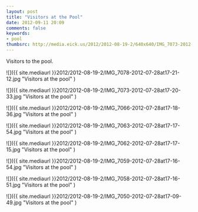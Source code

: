 ```yaml
---
layout: post
title: "Visitors at the Pool"
date: 2012-09-11 20:09
comments: false
keywords:
- pool
thumbsrc: http://media.eick.us/2012/2012-08-19-2/640x640/IMG_7073-2012-07-28at17-20-33.jpg
---
```

Visitors to the pool.

![]({{ site.mediaurl }}2012/2012-08-19-2/IMG_7078-2012-07-28at17-21-12.jpg "Visitors at the pool" )


![]({{ site.mediaurl }}2012/2012-08-19-2/IMG_7073-2012-07-28at17-20-33.jpg "Visitors at the pool" )


![]({{ site.mediaurl }}2012/2012-08-19-2/IMG_7066-2012-07-28at17-18-36.jpg "Visitors at the pool" )


![]({{ site.mediaurl }}2012/2012-08-19-2/IMG_7063-2012-07-28at17-17-54.jpg "Visitors at the pool" )


![]({{ site.mediaurl }}2012/2012-08-19-2/IMG_7062-2012-07-28at17-17-15.jpg "Visitors at the pool" )


![]({{ site.mediaurl }}2012/2012-08-19-2/IMG_7059-2012-07-28at17-16-54.jpg "Visitors at the pool" )


![]({{ site.mediaurl }}2012/2012-08-19-2/IMG_7058-2012-07-28at17-16-51.jpg "Visitors at the pool" )


![]({{ site.mediaurl }}2012/2012-08-19-2/IMG_7050-2012-07-28at17-09-49.jpg "Visitors at the pool" )

